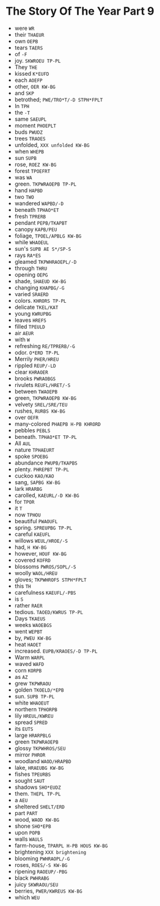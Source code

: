 # The Story Of The Year Part 9

* were `WR`
* their `THAEUR`
* own `OEPB`
* tears `TAERS`
* of `-F`
* joy. `SKWROEU TP-PL`
* They `THE`
* kissed `K*EUFD`
* each `AOEFP`
* other, `OER KW-BG`
* and `SKP`
* betrothed; `PWE/TRO*T/-D STPH*FPLT`
* In `TPH`
* the `-T`
* same `SAEUPL`
* moment `PHOEPLT`
* buds `PWUDZ`
* trees `TRAOES`
* unfolded, `XXX unfolded KW-BG`
* when `WHEPB`
* sun `SUPB`
* rose, `ROEZ KW-BG`
* forest `TPOEFRT`
* was `WA`
* green. `TKPWRAOEPB TP-PL`
* hand `HAPBD`
* two `TWO`
* wandered `WAPBD/-D`
* beneath `TPHAO*ET`
* fresh `TPRERB`
* pendant `PEPB/TKAPBT`
* canopy `KAPB/PEU`
* foliage, `TPOEL/APBLG KW-BG`
* while `WHAOEUL`
* sun's `SUPB AE S*/SP-S`
* rays `RA*ES`
* gleamed `TKPWHRAOEPL/-D`
* through `THRU`
* opening `OEPG`
* shade, `SHAEUD KW-BG`
* changing `KHAPBG/-G`
* varied `SRAERD`
* colors. `KHRORS TP-PL`
* delicate `TKEL/KAT`
* young `KWRUPBG`
* leaves `HREFS`
* filled `TPEULD`
* air `AEUR`
* with `W`
* refreshing `RE/TPRERB/-G`
* odor. `O*ERD TP-PL`
* Merrily `PHER/HREU`
* rippled `REUP/-LD`
* clear `KHRAOER`
* brooks `PWRAOBGS`
* rivulets `REUFL/HRET/-S`
* between `TWAOEPB`
* green, `TKPWRAOEPB KW-BG`
* velvety `SREL/SRE/TEU`
* rushes, `RURBS KW-BG`
* over `OEFR`
* many-colored `PHAEPB H-PB KHRORD`
* pebbles `PEBLS`
* beneath. `TPHAO*ET TP-PL`
* All `AUL`
* nature `TPHAEURT`
* spoke `SPOEBG`
* abundance `PWUPB/TKAPBS`
* plenty. `PHREPBT TP-PL`
* cuckoo `KAO/KAO`
* sang, `SAPBG KW-BG`
* lark `HRARBG`
* carolled, `KAEURL/-D KW-BG`
* for `TPOR`
* it `T`
* now `TPHOU`
* beautiful `PWAOUFL`
* spring. `SPREUPBG TP-PL`
* careful `KAEUFL`
* willows `WEUL/HROE/-S`
* had, `H KW-BG`
* however, `HOUF KW-BG`
* covered `KOFRD`
* blossoms `PWROS/SOPL/-S`
* woolly `WAOL/HREU`
* gloves; `TKPWHROFS STPH*FPLT`
* this `TH`
* carefulness `KAEUFL/-PBS`
* is `S`
* rather `RAER`
* tedious. `TAOED/KWRUS TP-PL`
* Days `TKAEUS`
* weeks `WAOEBGS`
* went `WEPBT`
* by, `PWEU KW-BG`
* heat `HAOET`
* increased. `EUPB/KRAOES/-D TP-PL`
* Warm `WARPL`
* waved `WAFD`
* corn `KORPB`
* as `AZ`
* grew `TKPWRAOU`
* golden `TKOELD/*EPB`
* sun. `SUPB TP-PL`
* white `WHAOEUT`
* northern `TPHORPB`
* lily `HREUL/KWREU`
* spread `SPRED`
* its `EUTS`
* large `HRARPBLG`
* green `TKPWRAOEPB`
* glossy `TKPWHROS/SEU`
* mirror `PHROR`
* woodland `WAOD/HRAPBD`
* lake, `HRAEUBG KW-BG`
* fishes `TPEURBS`
* sought `SAUT`
* shadows `SHO*EUDZ`
* them. `THEPL TP-PL`
* a `AEU`
* sheltered `SHELT/ERD`
* part `PART`
* wood, `WAOD KW-BG`
* shone `SHO*EPB`
* upon `POPB`
* walls `WAULS`
* farm-house, `TPARPL H-PB HOUS KW-BG`
* brightening `XXX brightening`
* blooming `PWHRAOPL/-G`
* roses, `ROES/-S KW-BG`
* ripening `RAOEUP/-PBG`
* black `PWHRABG`
* juicy `SKWRAOU/SEU`
* berries, `PWER/KWREUS KW-BG`
* which `WEU`
